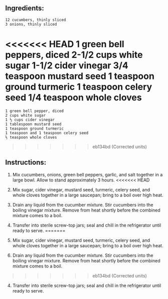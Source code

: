
## Ingredients: 

    12 cucumbers, thinly sliced
    3 onions, thinly sliced
<<<<<<< HEAD
    1 green bell peppers, diced
    2-1/2 cups white sugar
    1-1/2 cider vinegar
    3/4 teaspoon mustard seed
    1 teaspoon ground turmeric
    1 teaspoon celery seed
    1/4 teaspoon whole cloves
=======
    1 green bell pepper, diced
    2 cups white sugar
    1 ⅓ cups cider vinegar
    1 tablespoon mustard seed
    1 teaspoon ground turmeric
    1 teaspoon and 1 teaspoon celery seed
    ⅕ teaspoon whole cloves
>>>>>>> eb134bd (Corrected units)

## Instructions: 

 1. Mix cucumbers, onions, green bell peppers, garlic, and salt together in a large bowl. Allow to stand approximately 3 hours.
<<<<<<< HEAD
 2. Mix sugar, cider vinegar, mustard seed, turmeric, celery seed, and whole cloves together in a large saucepan; bring to a boil over high heat.
 3. Drain any liquid from the cucumber mixture. Stir cucumbers into the boiling vinegar mixture. Remove from heat shortly before the combined mixture comes to a boil.
 4. Transfer into sterile screw-top jars; seal and chill in the refrigerator until ready to serve.
=======
 
 2. Mix sugar, cider vinegar, mustard seed, turmeric, celery seed, and whole cloves together in a large saucepan; bring to a boil over high heat.
 
 3. Drain any liquid from the cucumber mixture. Stir cucumbers into the boiling vinegar mixture. Remove from heat shortly before the combined mixture comes to a boil.
>>>>>>> eb134bd (Corrected units)

 4. Transfer into sterile screw-top jars; seal and chill in the refrigerator until ready to serve.

